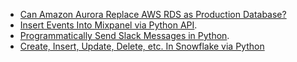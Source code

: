 * [Can Amazon Aurora Replace AWS RDS as Production Database?](https://cdevairakkam7.github.io/notes/RDS.html)
* [Insert Events Into Mixpanel via Python API](https://cdevairakkam7.github.io/notes/Mixpanel_Insert_Event.html).
* [Programmatically Send Slack Messages in Python](https://cdevairakkam7.github.io/notes/Send_slack_message.html).
* [Create, Insert, Update, Delete, etc. In Snowflake via Python](https://cdevairakkam7.github.io/notes/Snowflake.html)
